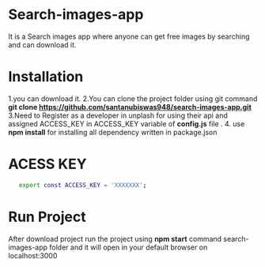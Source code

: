 # Search-images-app
It is a Search images app where anyone can get free images by searching and can download it.

# Installation
  1.you can download it.
  2.You can clone the project folder using git command **git clone https://github.com/santanubiswas948/search-images-app.git**
  3.Need to Register as a developer in unplash for using their api and assigned ACCESS_KEY  in ACCESS_KEY variable of **config.js** file .
  4. use **npm install** for installing all dependency written in package.json

# ACESS KEY
```sh
   export const ACCESS_KEY = 'XXXXXXX';
```
# Run Project
  After download project run the project using **npm start** command search-images-app folder and
  it will open in your default browser on localhost:3000
